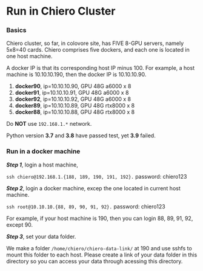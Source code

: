 # Run in Chiero Cluster 

### Basics

Chiero cluster, so far, in colovore site, has FIVE 8-GPU servers, namely 5x8=40 cards. 
Chiero comprises five dockers, and each one is located in one host machine. 

A docker IP is that its corresponding host IP minus 100. For example, a host machine is 10.10.10.190, then the docker IP is 10.10.10.90.

 1. **docker90**, ip=10.10.10.90, GPU 48G a6000 x 8
 1. **docker91**, ip=10.10.10.91, GPU 48G a6000 x 8 
 1. **docker92**, ip=10.10.10.92, GPU 48G a6000 x 8
 1. **docker89**, ip=10.10.10.89, GPU 48G rtx8000 x 8
 1. **docker88**, ip=10.10.10.88, GPU 48G rtx8000 x 8

Do **NOT** use ```192.168.1.*``` network.

Python version **3.7** and **3.8** have passed test, yet **3.9** failed.

### Run in a docker machine
***Step 1***, login a host machine,  

```ssh chiero@192.168.1.{188, 189, 190, 191, 192}.```
    password: chiero123
    
***Step 2***, login a docker machine, excep the one located in current host machine.

```ssh root@10.10.10.{88, 89, 90, 91, 92}.```
    password: chiero123 

For example, if your host machine is 190, then you can login 88, 89, 91, 92, except 90.

***Step 3***, set your data folder.

We make a folder `/home/chiero/chiero-data-link/` at 190 and use sshfs to mount this folder to each host. Please create a link of your data folder in this directory so you can access your data through acessing this directory.



